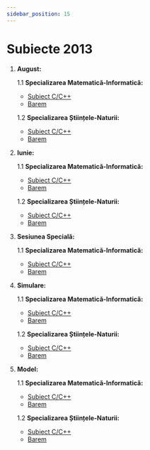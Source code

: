 ```yaml
---
sidebar_position: 15
---
```


# Subiecte 2013

1. **August:**

    1.1 **Specializarea Matematică-Informatică:**
    - <a href="/2013/SubiectAugust2013MIC.pdf" target="_blank">Subiect C/C++</a>
    - <a href="/2013/BaremAugust2013MI.pdf" target="_blank">Barem</a>

    1.2 **Specializarea Științele-Naturii:**
    - <a href="/2013/SubiectAugust2013SNC.pdf" target="_blank">Subiect C/C++</a>
    - <a href="/2013/BaremAugust2013SN.pdf" target="_blank">Barem</a>

2. **Iunie:**

    1.1 **Specializarea Matematică-Informatică:**
    - <a href="/2013/SubiectIunie2013MIC.pdf" target="_blank">Subiect C/C++</a>
    - <a href="/2013/BaremIunie2013MI.pdf" target="_blank">Barem</a>

    1.2 **Specializarea Științele-Naturii:**
    - <a href="/2013/SubiectIunie2013SNC.pdf" target="_blank">Subiect C/C++</a>
    - <a href="/2013/BaremIunie2013SN.pdf" target="_blank">Barem</a>

3. **Sesiunea Specială:**

    1.1 **Specializarea Matematică-Informatică:**
    - <a href="/2013/SubiectSpeciala2013MIC.pdf" target="_blank">Subiect C/C++</a>
    - <a href="/2013/BaremSpeciala2013MI.pdf" target="_blank">Barem</a>

4. **Simulare:**

    1.1 **Specializarea Matematică-Informatică:**
    - <a href="/2013/SubiectSimulare2013MIC.pdf" target="_blank">Subiect C/C++</a>
    - <a href="/2013/BaremSimulare2013MI.pdf" target="_blank">Barem</a>

    1.2 **Specializarea Științele-Naturii:**
    - <a href="/2013/SubiectSimulare2013SNC.pdf" target="_blank">Subiect C/C++</a>
    - <a href="/2013/BaremSimulare2013SN.pdf" target="_blank">Barem</a>

5. **Model:**

    1.1 **Specializarea Matematică-Informatică:**
    - <a href="/2013/SubiectModel2013MIC.pdf" target="_blank">Subiect C/C++</a>
    - <a href="/2013/BaremModel2013MI.pdf" target="_blank">Barem</a>

    1.2 **Specializarea Științele-Naturii:**
    - <a href="/2013/SubiectModel2013SNC.pdf" target="_blank">Subiect C/C++</a>
    - <a href="/2013/BaremModel2013SN.pdf" target="_blank">Barem</a>